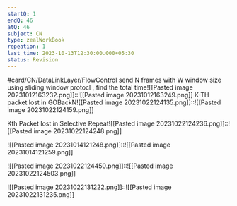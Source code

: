 ```yaml
---
startQ: 1
endQ: 46
atQ: 46
subject: CN
type: zealWorkBook
repeation: 1
last_time: 2023-10-13T12:30:00.000+05:30
status: Revision
---
```

#card/CN/DataLinkLayer/FlowControl
send N frames with W window size using sliding window protocl , find the total time![[Pasted image 20231012163232.png]]::![[Pasted image 20231012163249.png]] <!--SR:!2023-11-16,11,232-->
K-TH packet lost in GOBackN![[Pasted image 20231022124135.png]]::![[Pasted image 20231022124159.png]] <!--SR:!2023-11-09,4,232-->

Kth Packet lost in Selective Repeat![[Pasted image 20231022124236.png]]::![[Pasted image 20231022124248.png]] <!--SR:!2023-11-10,5,230-->


![[Pasted image 20231014121248.png]]::![[Pasted image 20231014121259.png]] <!--SR:!2023-11-13,17,292-->

![[Pasted image 20231022124450.png]]::![[Pasted image 20231022124503.png]] <!--SR:!2023-11-10,14,292-->


 <!--SR:!2023-11-06,9,272-->

 <!--SR:!2023-11-07,10,272-->


 <!--SR:!2023-10-27,4,276-->

![[Pasted image 20231022131222.png]]::![[Pasted image 20231022131235.png]] <!--SR:!2023-11-13,17,290-->